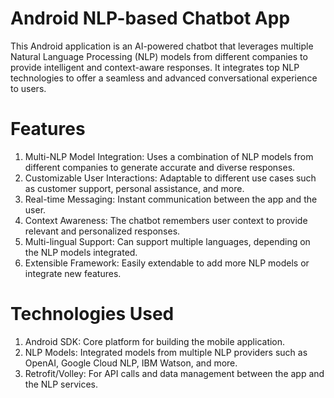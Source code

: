 # Android NLP-based Chatbot App
This Android application is an AI-powered chatbot that leverages multiple Natural Language Processing (NLP) models from different companies to provide intelligent and context-aware responses. It integrates top NLP technologies to offer a seamless and advanced conversational experience to users.

# Features
1. Multi-NLP Model Integration: Uses a combination of NLP models from different companies to generate accurate and diverse responses.
2. Customizable User Interactions: Adaptable to different use cases such as customer support, personal assistance, and more.
3. Real-time Messaging: Instant communication between the app and the user.
4. Context Awareness: The chatbot remembers user context to provide relevant and personalized responses.
5. Multi-lingual Support: Can support multiple languages, depending on the NLP models integrated.
6. Extensible Framework: Easily extendable to add more NLP models or integrate new features.
   
# Technologies Used
1. Android SDK: Core platform for building the mobile application.
2. NLP Models: Integrated models from multiple NLP providers such as OpenAI, Google Cloud NLP, IBM Watson, and more.
3. Retrofit/Volley: For API calls and data management between the app and the NLP services.
